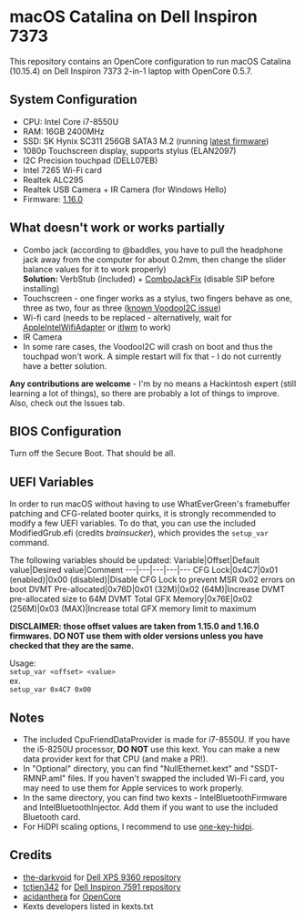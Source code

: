 # macOS Catalina on Dell Inspiron 7373
This repository contains an OpenCore configuration to run macOS Catalina (10.15.4) on Dell Inspiron 7373 2-in-1 laptop with OpenCore 0.5.7.

## System Configuration
* CPU: Intel Core i7-8550U
* RAM: 16GB 2400MHz
* SSD: SK Hynix SC311 256GB SATA3 M.2 (running [latest firmware](https://www.dell.com/support/home/us/en/19/drivers/driversdetails?driverid=11r73&oscode=wt64a&productcode=inspiron-13-7373-2-in-1-laptop))
* 1080p Touchscreen display, supports stylus (ELAN2097)
* I2C Precision touchpad (DELL07EB)
* Intel 7265 Wi-Fi card
* Realtek ALC295
* Realtek USB Camera + IR Camera (for Windows Hello)
* Firmware: [1.16.0](https://www.dell.com/support/home/us/en/19/drivers/driversdetails?driverid=gdtxp&oscode=wt64a&productcode=inspiron-13-7373-2-in-1-laptop)

## What doesn't work or works partially
* Combo jack (according to @baddles, you have to pull the headphone jack away from the computer for about 0.2mm, then change the slider balance values for it to work properly)  
**Solution:** VerbStub (included) + [ComboJackFix](https://github.com/tctien342/Dell-Inspiron-7591-Hackintosh/tree/master/PostInstall/CombojackFix) (disable SIP before installing)
* Touchscreen - one finger works as a stylus, two fingers behave as one, three as two, four as three ([known VoodooI2C issue](https://github.com/alexandred/VoodooI2C/issues/275))
* Wi-fi card (needs to be replaced - alternatively, wait for [AppleIntelWifiAdapter](https://github.com/appleintelwifi/adapter) or [itlwm](https://github.com/zxystd/itlwm/) to work)
* IR Camera
* In some rare cases, the VoodooI2C will crash on boot and thus the touchpad won't work. A simple restart will fix that - I do not currently have a better solution.

**Any contributions are welcome** - I'm by no means a Hackintosh expert (still learning a lot of things), so there are probably a lot of things to improve. Also, check out the Issues tab.

## BIOS Configuration
Turn off the Secure Boot. That should be all.

## UEFI Variables
In order to run macOS without having to use WhatEverGreen's framebuffer patching and CFG-related booter quirks, it is strongly recommended to modify a few UEFI variables. To do that, you can use the included ModifiedGrub.efi (credits *brainsucker*), which provides the `setup_var` command.

The following variables should be updated:
Variable|Offset|Default value|Desired value|Comment
---|---|---|---|---
CFG Lock|0x4C7|0x01 (enabled)|0x00 (disabled)|Disable CFG Lock to prevent MSR 0x02 errors on boot
DVMT Pre-allocated|0x76D|0x01 (32M)|0x02 (64M)|Increase DVMT pre-allocated size to 64M
DVMT Total GFX Memory|0x76E|0x02 (256M)|0x03 (MAX)|Increase total GFX memory limit to maximum

**DISCLAIMER: those offset values are taken from 1.15.0 and 1.16.0 firmwares. DO NOT use them with older versions unless you have checked that they are the same.**

Usage:  
`setup_var <offset> <value>`  
ex.  
`setup_var 0x4C7 0x00`

## Notes
* The included CpuFriendDataProvider is made for i7-8550U. If you have the i5-8250U processor, **DO NOT** use this kext. You can make a new data provider kext for that CPU (and make a PR!).
* In "Optional" directory, you can find "NullEthernet.kext" and "SSDT-RMNP.aml" files. If you haven't swapped the included Wi-Fi card, you may need to use them for Apple services to work properly.
* In the same directory, you can find two kexts - IntelBluetoothFirmware and IntelBluetoothInjector. Add them if you want to use the included Bluetooth card.
* For HiDPI scaling options, I recommend to use [one-key-hidpi](https://github.com/xzhih/one-key-hidpi).

## Credits
* [the-darkvoid](https://github.com/the-darkvoid) for [Dell XPS 9360 repository](https://github.com/the-darkvoid/XPS9360-macOS)
* [tctien342](https://github.com/tctien342) for [Dell Inspiron 7591 repository](https://github.com/tctien342/Dell-Inspiron-7591-Hackintosh)
* [acidanthera](https://github.com/acidanthera) for [OpenCore](https://github.com/acidanthera/OpenCorePkg) 
* Kexts developers listed in kexts.txt
